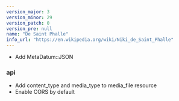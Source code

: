 ```yaml
---
version_major: 3
version_minor: 29
version_patch: 0
version_pre: null
name: "De Saint Phalle"
info_url: "https://en.wikipedia.org/wiki/Niki_de_Saint_Phalle"
---
```


- Add MetaDatum::JSON

### api

- Add content_type and media_type to media_file resource
- Enable CORS by default
